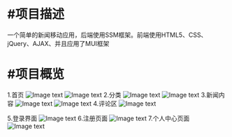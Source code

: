 #项目描述
=========
一个简单的新闻移动应用，后端使用SSM框架。前端使用HTML5、CSS、jQuery、AJAX、并且应用了MUI框架

#项目概览
=========
1.首页
![Image text](https://github.com/shing6/images/blob/master/index.png)
![Image text](https://github.com/shing6/images/blob/master/index1.png)
2.分类
![Image text](https://github.com/shing6/images/blob/master/catalogy.png)
![Image text](https://github.com/shing6/images/blob/master/catelogy.png)
3.新闻内容
![Image text](https://github.com/shing6/images/blob/master/item.png)
![Image text](https://github.com/shing6/images/blob/master/item2.png)
4.评论区
![Image text](https://github.com/shing6/images/blob/master/comment.png)

5.登录界面
![Image text](https://github.com/shing6/images/blob/master/login.png)
6.注册页面
![Image text](https://github.com/shing6/images/blob/master/register.png)
7.个人中心页面
![Image text](https://github.com/shing6/images/blob/master/profiex.png)

